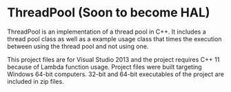 # ThreadPool (Soon to become HAL)

ThreadPool is an implementation of a thread pool in C++. It includes a thread pool class as well as a example usage class that times the execution between using the thread pool and not using one. 

This project files are for Visual Studio 2013 and the project requires C++ 11 because of Lambda function usage. Project files were built targeting Windows 64-bit computers. 32-bit and 64-bit executables of the project are included in zip files.
